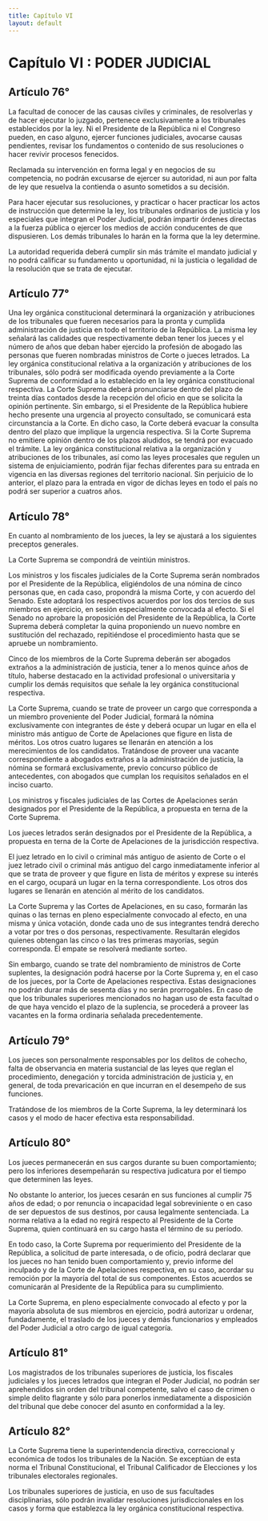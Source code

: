 ```yaml
---
title: Capítulo VI
layout: default
---
```


# Capítulo VI : PODER JUDICIAL

## Artículo 76°

La facultad de conocer de las causas civiles y criminales, de
resolverlas y de hacer ejecutar lo juzgado, pertenece exclusivamente a
los tribunales establecidos por la ley. Ni el Presidente de la República
ni el Congreso pueden, en caso alguno, ejercer funciones judiciales,
avocarse causas pendientes, revisar los fundamentos o contenido de sus
resoluciones o hacer revivir procesos fenecidos.

Reclamada su intervención en forma legal y en negocios de su
competencia, no podrán excusarse de ejercer su autoridad, ni aun por
falta de ley que resuelva la contienda o asunto sometidos a su decisión.

Para hacer ejecutar sus resoluciones, y practicar o hacer practicar los
actos de instrucción que determine la ley, los tribunales ordinarios de
justicia y los especiales que integran el Poder Judicial, podrán
impartir órdenes directas a la fuerza pública o ejercer los medios de
acción conducentes de que dispusieren. Los demás tribunales lo harán en
la forma que la ley determine.

La autoridad requerida deberá cumplir sin más trámite el mandato
judicial y no podrá calificar su fundamento u oportunidad, ni la
justicia o legalidad de la resolución que se trata de ejecutar.

## Artículo 77°

Una ley orgánica constitucional determinará la organización y
atribuciones de los tribunales que fueren necesarios para la pronta y
cumplida administración de justicia en todo el territorio de la
República. La misma ley señalará las calidades que respectivamente deban
tener los jueces y el número de años que deban haber ejercido la
profesión de abogado las personas que fueren nombradas ministros de
Corte o jueces letrados. La ley orgánica constitucional relativa a la
organización y atribuciones de los tribunales, sólo podrá ser modificada
oyendo previamente a la Corte Suprema de conformidad a lo establecido en
la ley orgánica constitucional respectiva. La Corte Suprema deberá
pronunciarse dentro del plazo de treinta días contados desde la
recepción del oficio en que se solicita la opinión pertinente. Sin
embargo, si el Presidente de la República hubiere hecho presente una
urgencia al proyecto consultado, se comunicará esta circunstancia a la
Corte. En dicho caso, la Corte deberá evacuar la consulta dentro del
plazo que implique la urgencia respectiva. Si la Corte Suprema no
emitiere opinión dentro de los plazos aludidos, se tendrá por evacuado
el trámite. La ley orgánica constitucional relativa a la organización y
atribuciones de los tribunales, así como las leyes procesales que
regulen un sistema de enjuiciamiento, podrán fijar fechas diferentes
para su entrada en vigencia en las diversas regiones del territorio
nacional. Sin perjuicio de lo anterior, el plazo para la entrada en
vigor de dichas leyes en todo el país no podrá ser superior a cuatros
años.

## Artículo 78°

En cuanto al nombramiento de los jueces, la ley se ajustará a los
siguientes preceptos generales.

La Corte Suprema se compondrá de veintiún ministros.

Los ministros y los fiscales judiciales de la Corte Suprema serán
nombrados por el Presidente de la República, eligiéndolos de una nómina
de cinco personas que, en cada caso, propondrá la misma Corte, y con
acuerdo del Senado. Este adoptará los respectivos acuerdos por los dos
tercios de sus miembros en ejercicio, en sesión especialmente convocada
al efecto. Si el Senado no aprobare la proposición del Presidente de la
República, la Corte Suprema deberá completar la quina proponiendo un
nuevo nombre en sustitución del rechazado, repitiéndose el procedimiento
hasta que se apruebe un nombramiento.

Cinco de los miembros de la Corte Suprema deberán ser abogados extraños
a la administración de justicia, tener a lo menos quince años de título,
haberse destacado en la actividad profesional o universitaria y cumplir
los demás requisitos que señale la ley orgánica constitucional
respectiva.

La Corte Suprema, cuando se trate de proveer un cargo que corresponda a
un miembro proveniente del Poder Judicial, formará la nómina
exclusivamente con integrantes de éste y deberá ocupar un lugar en ella
el ministro más antiguo de Corte de Apelaciones que figure en lista de
méritos. Los otros cuatro lugares se llenarán en atención a los
merecimientos de los candidatos. Tratándose de proveer una vacante
correspondiente a abogados extraños a la administración de justicia, la
nómina se formará exclusivamente, previo concurso público de
antecedentes, con abogados que cumplan los requisitos señalados en el
inciso cuarto.

Los ministros y fiscales judiciales de las Cortes de Apelaciones serán
designados por el Presidente de la República, a propuesta en terna de la
Corte Suprema.

Los jueces letrados serán designados por el Presidente de la República,
a propuesta en terna de la Corte de Apelaciones de la jurisdicción
respectiva.

El juez letrado en lo civil o criminal más antiguo de asiento de Corte o
el juez letrado civil o criminal más antiguo del cargo inmediatamente
inferior al que se trata de proveer y que figure en lista de méritos y
exprese su interés en el cargo, ocupará un lugar en la terna
correspondiente. Los otros dos lugares se llenarán en atención al mérito
de los candidatos.

La Corte Suprema y las Cortes de Apelaciones, en su caso, formarán las
quinas o las ternas en pleno especialmente convocado al efecto, en una
misma y única votación, donde cada uno de sus integrantes tendrá derecho
a votar por tres o dos personas, respectivamente. Resultarán elegidos
quienes obtengan las cinco o las tres primeras mayorías, según
corresponda. El empate se resolverá mediante sorteo.

Sin embargo, cuando se trate del nombramiento de ministros de Corte
suplentes, la designación podrá hacerse por la Corte Suprema y, en el
caso de los jueces, por la Corte de Apelaciones respectiva. Estas
designaciones no podrán durar más de sesenta días y no serán
prorrogables. En caso de que los tribunales superiores mencionados no
hagan uso de esta facultad o de que haya vencido el plazo de la
suplencia, se procederá a proveer las vacantes en la forma ordinaria
señalada precedentemente.

## Artículo 79°

Los jueces son personalmente responsables por los delitos de cohecho,
falta de observancia en materia sustancial de las leyes que reglan el
procedimiento, denegación y torcida administración de justicia y, en
general, de toda prevaricación en que incurran en el desempeño de sus
funciones.

Tratándose de los miembros de la Corte Suprema, la ley determinará los
casos y el modo de hacer efectiva esta responsabilidad.

## Artículo 80°

Los jueces permanecerán en sus cargos durante su buen comportamiento;
pero los inferiores desempeñarán su respectiva judicatura por el tiempo
que determinen las leyes.

No obstante lo anterior, los jueces cesarán en sus funciones al cumplir
75 años de edad; o por renuncia o incapacidad legal sobreviniente o en
caso de ser depuestos de sus destinos, por causa legalmente sentenciada.
La norma relativa a la edad no regirá respecto al Presidente de la Corte
Suprema, quien continuará en su cargo hasta el término de su período.

En todo caso, la Corte Suprema por requerimiento del Presidente de la
República, a solicitud de parte interesada, o de oficio, podrá declarar
que los jueces no han tenido buen comportamiento y, previo informe del
inculpado y de la Corte de Apelaciones respectiva, en su caso, acordar
su remoción por la mayoría del total de sus componentes. Estos acuerdos
se comunicarán al Presidente de la República para su cumplimiento.

La Corte Suprema, en pleno especialmente convocado al efecto y por la
mayoría absoluta de sus miembros en ejercicio, podrá autorizar u
ordenar, fundadamente, el traslado de los jueces y demás funcionarios y
empleados del Poder Judicial a otro cargo de igual categoría.

## Artículo 81°

Los magistrados de los tribunales superiores de justicia, los fiscales
judiciales y los jueces letrados que integran el Poder Judicial, no
podrán ser aprehendidos sin orden del tribunal competente, salvo el caso
de crimen o simple delito flagrante y sólo para ponerlos inmediatamente
a disposición del tribunal que debe conocer del asunto en conformidad a
la ley.

## Artículo 82°

La Corte Suprema tiene la superintendencia directiva, correccional y
económica de todos los tribunales de la Nación. Se exceptúan de esta
norma el Tribunal Constitucional, el Tribunal Calificador de Elecciones
y los tribunales electorales regionales.

Los tribunales superiores de justicia, en uso de sus facultades
disciplinarias, sólo podrán invalidar resoluciones jurisdiccionales en
los casos y forma que establezca la ley orgánica constitucional
respectiva.

